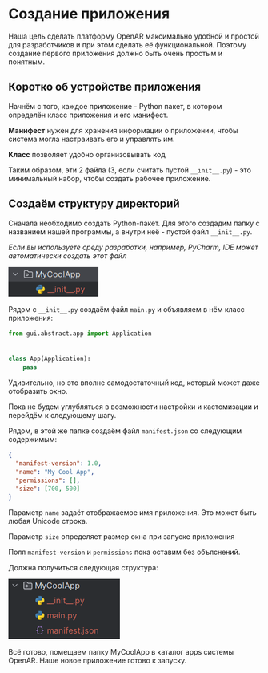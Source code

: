 # Создание приложения

Наша цель сделать платформу OpenAR максимально удобной и простой для разработчиков и при этом сделать её функциональной.
Поэтому создание первого приложения должно быть очень простым и понятным. 

## Коротко об устройстве приложения
Начнём с того, каждое приложение - Python пакет, в котором определён класс приложения и его манифест.

**Манифест** нужен для хранения информации о приложении, чтобы система могла настраивать его и управлять им.

**Класс** позволяет удобно организовывать код

Таким образом, эти 2 файла (3, если считать пустой `__init__.py`) - это минимальный набор, чтобы создать рабочее приложение.

## Создаём структуру директорий
Сначала необходимо создать Python-пакет. Для этого создадим папку с названием нашей программы, а внутри неё - пустой файл `__init__.py`.

*Если вы используете среду разработки, например, PyCharm, IDE может автоматически создать этот файл*

![](pics/app-creation-1.png)

Рядом с `__init__.py` создаём файл `main.py` и объявляем в нём класс приложения:

```python
from gui.abstract.app import Application


class App(Application):
    pass
```
Удивительно, но это вполне самодостаточный код, который может даже отобразить окно.

Пока не будем углубляться в возможности настройки и кастомизации и перейдём к следующему шагу.

Рядом, в этой же папке создаём файл `manifest.json` со следующим содержимым:
```json
{
  "manifest-version": 1.0,
  "name": "My Cool App",
  "permissions": [],
  "size": [700, 500]
}
```
Параметр `name` задаёт отображаемое имя приложения. Это может быть любая Unicode строка.

Параметр `size` определяет размер окна при запуске приложения

Поля `manifest-version` и `permissions` пока оставим без объяснений.

Должна получиться следующая структура:

![](pics/app-creation-2.png)

Всё готово, помещаем папку MyCoolApp в каталог apps системы OpenAR.
Наше новое приложение готово к запуску.